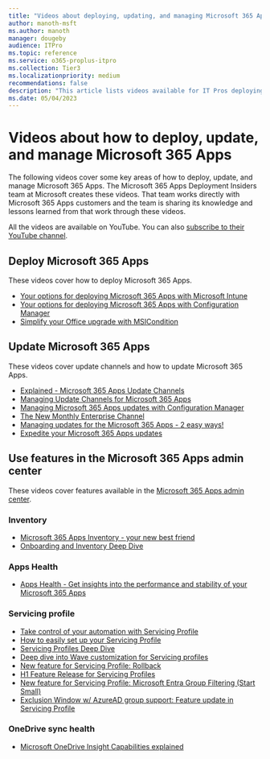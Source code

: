 ```yaml
---
title: "Videos about deploying, updating, and managing Microsoft 365 Apps"
author: manoth-msft
ms.author: manoth
manager: dougeby
audience: ITPro
ms.topic: reference
ms.service: o365-proplus-itpro
ms.collection: Tier3
ms.localizationpriority: medium
recommendations: false
description: "This article lists videos available for IT Pros deploying Microsoft 365 Apps."
ms.date: 05/04/2023
---
```


# Videos about how to deploy, update, and manage Microsoft 365 Apps

The following videos cover some key areas of how to deploy, update, and manage Microsoft 365 Apps. The Microsoft 365 Apps Deployment Insiders team at Microsoft creates these videos. That team works directly with Microsoft 365 Apps customers and the team is sharing its knowledge and lessons learned from that work through these videos.

All the videos are available on YouTube. You can also [subscribe to their YouTube channel](https://www.youtube.com/channel/UCtGE6W1kFbokk_aFVyN1KmA).

## Deploy Microsoft 365 Apps

These videos cover how to deploy Microsoft 365 Apps.

- [Your options for deploying Microsoft 365 Apps with Microsoft Intune](https://youtu.be/fA8lcnRXmkI)
- [Your options for deploying Microsoft 365 Apps with Configuration Manager](https://youtu.be/dUz1Jo4HGiQ)
- [Simplify your Office upgrade with MSICondition](https://youtu.be/7zHi6MRveRc)

## Update Microsoft 365 Apps

These videos cover update channels and how to update Microsoft 365 Apps.

- [Explained - Microsoft 365 Apps Update Channels](https://www.youtube.com/watch?v=eNn4PDkmo7s)
- [Managing Update Channels for Microsoft 365 Apps](https://www.youtube.com/watch?v=rIpoloAZnSg)
- [Managing Microsoft 365 Apps updates with Configuration Manager](https://youtu.be/dUz1Jo4HGiQ?t=791)
- [The New Monthly Enterprise Channel](https://www.youtube.com/watch?v=0vrIkbWBTho)
- [Managing updates for the Microsoft 365 Apps - 2 easy ways!](https://www.youtube.com/watch?v=ru11vVA8em4)
- [Expedite your Microsoft 365 Apps updates](https://www.youtube.com/watch?v=g5VfSMlpJn0)

## Use features in the Microsoft 365 Apps admin center

These videos cover features available in the [Microsoft 365 Apps admin center](https://config.office.com).

### Inventory
- [Microsoft 365 Apps Inventory - your new best friend](https://www.youtube.com/watch?v=qHDFffWHdKk)
- [Onboarding and Inventory Deep Dive](https://www.youtube.com/watch?v=g1rDR2aOAQc)

### Apps Health
- [Apps Health - Get insights into the performance and stability of your Microsoft 365 Apps](https://www.youtube.com/watch?v=g9tiCFNDOEw)

### Servicing profile
- [Take control of your automation with Servicing Profile](https://www.youtube.com/watch?v=i_eUkyFX30E)
- [How to easily set up your Servicing Profile](https://www.youtube.com/watch?v=igBMDvKqVJU)
- [Servicing Profiles Deep Dive](https://www.youtube.com/watch?v=YO6a3iNVXXI)
- [Deep dive into Wave customization for Servicing profiles](https://www.youtube.com/watch?v=rDu8qVbE1DY)
- [New feature for Servicing Profile: Rollback](https://www.youtube.com/watch?v=wyy_ll3wdlM)
- [H1 Feature Release for Servicing Profiles](https://www.youtube.com/watch?v=dIeeelh5Gcg)
- [New feature for Servicing Profile: Microsoft Entra Group Filtering (Start Small)](https://www.youtube.com/watch?v=RrEBevNV7pQ)
- [Exclusion Window w/ AzureAD group support: Feature update in Servicing Profile](https://www.youtube.com/watch?v=WMVlfg_3wnw)

### OneDrive sync health
- [Microsoft OneDrive Insight Capabilities explained](https://www.youtube.com/watch?v=0A2LbKoNFzU)
